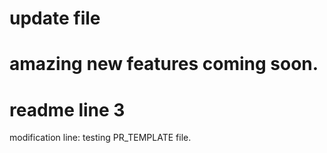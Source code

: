 # update file
# amazing new features coming soon.


# readme line 3

modification line: 
testing PR_TEMPLATE file.